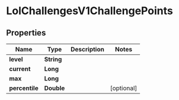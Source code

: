 

# LolChallengesV1ChallengePoints


## Properties

| Name | Type | Description | Notes |
|------------ | ------------- | ------------- | -------------|
|**level** | **String** |  |  |
|**current** | **Long** |  |  |
|**max** | **Long** |  |  |
|**percentile** | **Double** |  |  [optional] |



